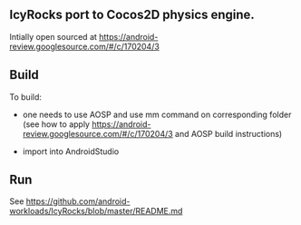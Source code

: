 
## IcyRocks port to Cocos2D physics engine.

Intially open sourced at https://android-review.googlesource.com/#/c/170204/3

##  Build

To build:

- one needs to use AOSP and use mm command on corresponding folder (see how to apply https://android-review.googlesource.com/#/c/170204/3 and AOSP build instructions)

- import into AndroidStudio

## Run

See https://github.com/android-workloads/IcyRocks/blob/master/README.md
